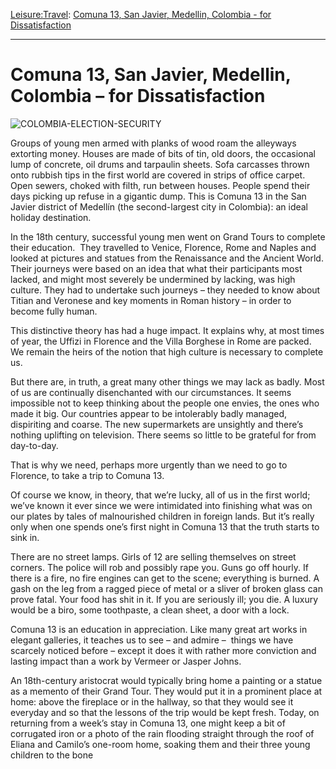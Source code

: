 [Leisure:](https://www.theschooloflife.com/thebookoflife/category/leisure/)[Travel](https://www.theschooloflife.com/thebookoflife/category/leisure/travel/): [Comuna 13, San Javier, Medellin, Colombia - for Dissatisfaction](https://www.theschooloflife.com/thebookoflife/travel-as-therapy-comuna-13-san-javier-medellin-colombia-for-dissatisfaction/)

* * *

# Comuna 13, San Javier, Medellin, Colombia – for Dissatisfaction

![COLOMBIA-ELECTION-SECURITY](https://www.theschooloflife.com/thebookoflife/wp-content/uploads/2014/09/493651173.jpg)

Groups of young men armed with planks of wood roam the alleyways extorting money. Houses are made of bits of tin, old doors, the occasional lump of concrete, oil drums and tarpaulin sheets. Sofa carcasses thrown onto rubbish tips in the first world are covered in strips of office carpet. Open sewers, choked with filth, run between houses. People spend their days picking up&nbsp;refuse in a gigantic dump. This is Comuna 13 in the San Javier district of Medellín (the second-largest city in Colombia): an ideal holiday destination.

In the 18th century, successful young men went on Grand Tours to complete their education.&nbsp; They travelled to Venice, Florence, Rome and Naples and looked at pictures and statues from the Renaissance and the Ancient World. Their journeys were based on an idea that what their participants most lacked, and might most severely be undermined by lacking, was high culture. They had to undertake such journeys – they needed to know about Titian and Veronese and key moments in Roman history – in order to become fully human.&nbsp;

This distinctive theory has had a huge impact. It explains why, at most times of year, the Uffizi in Florence and the Villa Borghese in Rome are packed. We remain the heirs of the notion that high culture is necessary to complete us.

But there are, in truth, a great many other things we may lack as badly. Most of us are continually disenchanted with our circumstances. It seems impossible not to keep thinking about the people one envies, the ones who made it big. Our countries appear to be intolerably badly managed, dispiriting and coarse. The new supermarkets are unsightly and there’s nothing uplifting on television. There seems so little to be grateful for from day-to-day.

That is why we need, perhaps more urgently than we need to go to Florence, to take a trip to Comuna 13.&nbsp;

Of course we know, in theory, that we’re lucky, all of us in the first world; we’ve known it ever since we were intimidated into finishing what was on our plates by tales of malnourished children in foreign lands. But it’s really only when one spends one’s first night in Comuna 13 that the truth starts to sink in.&nbsp;

There are no street lamps. Girls of 12 are selling themselves on street corners. The police will rob and possibly rape you. Guns go off hourly. If there is a fire, no fire engines can get to the scene; everything is burned. A gash on the leg from a ragged piece of metal or a sliver of broken glass can prove fatal. Your food has shit in it. If you are seriously ill; you die. A luxury would be a biro, some toothpaste, a clean sheet, a door with a lock. &nbsp;

Comuna 13 is an education in appreciation. Like many great art works in elegant galleries, it teaches us to see – and admire –&nbsp; things we have scarcely noticed before – except it does it with rather more conviction and lasting impact than a work by Vermeer or Jasper Johns.

An 18th-century aristocrat would typically bring home a painting or a statue as a memento of their Grand Tour. They would put it in a prominent place at home: above the fireplace or in the hallway, so that they would see it everyday and so that the lessons of the trip would be kept fresh. Today, on returning from a week’s stay in Comuna 13, one might keep a bit of corrugated iron or a photo of the rain flooding straight through the roof of Eliana and Camilo’s one-room home, soaking them and their three young children to the bone
